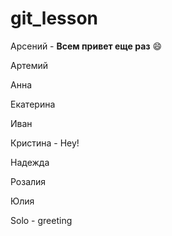 # git_lesson

Арсений - **Всем привет еще раз** :smile:

Артемий

Анна

Екатерина

Иван

Кристина - Hey!

Надежда

Розалия

Юлия

Solo - greeting
